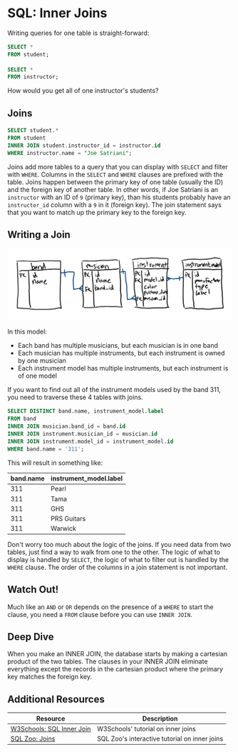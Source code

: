 # SQL: Inner Joins

Writing queries for one table is straight-forward:

```sql
SELECT *
FROM student;

SELECT *
FROM instructor;
```

How would you get all of one instructor's students?

## Joins

```sql
SELECT student.*
FROM student
INNER JOIN student.instructor_id = instructor.id
WHERE instructor.name = "Joe Satriani";
```

Joins add more tables to a query that you can display with `SELECT` and filter with `WHERE`. Columns in the `SELECT` and `WHERE` clauses are prefixed with the table. Joins happen between the primary key of one table (usually the ID) and the foreign key of another table. In other words, if Joe Satriani is an `instructor` with an ID of `9` (primary key), than his students probably have an `instructor_id` column with a `9` in it (foreign key). The join statement says that you want to match up the primary key to the foreign key.

## Writing a Join

![4 table ERD](assets/inner-join-erd.png)

In this model:

* Each band has multiple musicians, but each musician is in one band
* Each musician has multiple instruments, but each instrument is owned by one musician
* Each instrument model has multiple instruments, but each instrument is of one model

If you want to find out all of the instrument models used by the band 311, you need to traverse these 4 tables with joins.

```sql
SELECT DISTINCT band.name, instrument_model.label
FROM band
INNER JOIN musician.band_id = band.id
INNER JOIN instrument.musician_id = musician.id
INNER JOIN instrument.model_id = instrument_model.id
WHERE band.name = '311';
```

This will result in something like:

| band.name | instrument_model.label
| --- | --- |
| 311 | Pearl |
| 311 | Tama |
| 311 | GHS |
| 311 | PRS Guitars |
| 311 | Warwick |

Don't worry too much about the logic of the joins. If you need data from two tables, just find a way to walk from one to the other. The logic of what to display is handled by `SELECT`, the logic of what to filter out is handled by the `WHERE` clause. The order of the columns in a join statement is not important.

## Watch Out!

Much like an `AND` or `OR` depends on the presence of a `WHERE` to start the clause, you need a `FROM` clause before you can use `INNER JOIN`.

## Deep Dive

When you make an INNER JOIN, the database starts by making a cartesian product of the two tables. The clauses in your INNER JOIN eliminate everything except the records in the cartesian product where the primary key matches the foreign key.

## Additional Resources

| Resource | Description |
| --- | --- |
| [W3Schools: SQL Inner Join](https://www.w3schools.com/sql/sql_join_inner.asp) | W3Schools' tutorial on inner joins |
| [SQL Zoo: Joins](https://sqlzoo.net/wiki/The_JOIN_operation) | SQL Zoo's interactive tutorial on inner joins |
